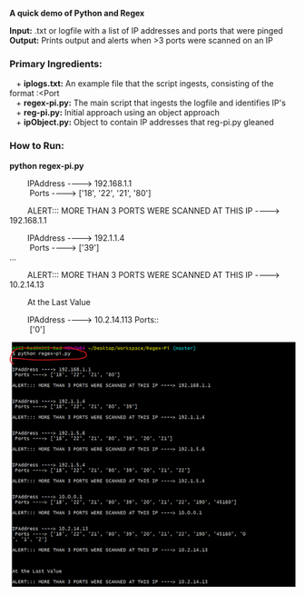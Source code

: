 **A quick demo of Python and Regex**

**Input:** .txt or logfile with a list of IP addresses and ports that were pinged  
**Output:** Prints output and alerts when >3 ports were scanned on an IP  

### Primary Ingredients: 
&nbsp;&nbsp;&nbsp;+ **iplogs.txt:** An example file that the script ingests, consisting of the format <IP Address>:<Port       
&nbsp;&nbsp;&nbsp;+ **regex-pi.py:** The main script that ingests the logfile and identifies IP's   
&nbsp;&nbsp;&nbsp;+ **reg-pi.py:** Initial approach using an object approach  
&nbsp;&nbsp;&nbsp;+ **ipObject.py:** Object to contain IP addresses that reg-pi.py gleaned

 
### How to Run:

**python regex-pi.py**

&nbsp;&nbsp;&nbsp;&nbsp;&nbsp;&nbsp;&nbsp;&nbsp;IPAddress ----> 192.168.1.1  
&nbsp;&nbsp;&nbsp;&nbsp;&nbsp;&nbsp;&nbsp;&nbsp; Ports ----> ['18', '22', '21', '80']  

&nbsp;&nbsp;&nbsp;&nbsp;&nbsp;&nbsp;&nbsp;&nbsp;ALERT::: MORE THAN 3 PORTS WERE SCANNED AT THIS IP ----> 192.168.1.1  


&nbsp;&nbsp;&nbsp;&nbsp;&nbsp;&nbsp;&nbsp;&nbsp;IPAddress ----> 192.1.1.4  
&nbsp;&nbsp;&nbsp;&nbsp;&nbsp;&nbsp;&nbsp;&nbsp; Ports ----> ['39']  
...

&nbsp;&nbsp;&nbsp;&nbsp;&nbsp;&nbsp;&nbsp;&nbsp;ALERT::: MORE THAN 3 PORTS WERE SCANNED AT THIS IP ----> 10.2.14.13  



&nbsp;&nbsp;&nbsp;&nbsp;&nbsp;&nbsp;&nbsp;&nbsp;At the Last Value  

&nbsp;&nbsp;&nbsp;&nbsp;&nbsp;&nbsp;&nbsp;&nbsp;IPAddress ---->  10.2.14.113  Ports::  
&nbsp;&nbsp;&nbsp;&nbsp;&nbsp;&nbsp;&nbsp;&nbsp; ['0']  

![How to Run](https://raw.githubusercontent.com/ErikaVasNormandy/Regex-Pi/master/01HowToRun.png)

